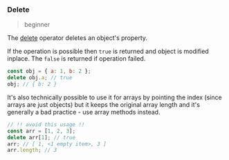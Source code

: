 ### Delete

> beginner

The [delete](https://developer.mozilla.org/en-US/docs/Web/JavaScript/Reference/Operators/delete) operator deletes an object's property.

If the operation is possible then `true` is returned and object is modified inplace. The `false` is returned if operation failed.

```js
const obj = { a: 1, b: 2 };
delete obj.a; // true
obj; // { b: 2 }
```

It's also technically possible to use it for arrays by pointing the index (since arrays are just objects) but it keeps the original array length and it's generally a bad practice - use array methods instead.

```js
// !! avoid this usage !!
const arr = [1, 2, 3];
delete arr[1]; // true
arr; // [ 1, <1 empty item>, 3 ]
arr.length; // 3
```
